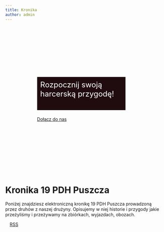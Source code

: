 ```yaml
---
title: Kronika
author: admin
---
```

<style>
.joinus {
  position: relative;
  padding: 160px 20%;
  background-image: url(/assets/bg.jpg);
  background-size: cover;
  background-position: 50%;
  background-repeat: no-repeat;
  display: flex;
  flex-direction: column;
}

.joinus button {
  width: 160px;
}

.title {
  background-color: #200c0e;
  color: #fff;
  width: 260px;
  height: 85px;
  margin-bottom: 20px;
  text-align: left;
  padding: 10px;
  font-size: 24px;
}

.about {
  display: flex;
  flex-direction: row;
  padding: 4ex 2ex;
}

.about > div {
  padding: 1ex;
}

@media (max-width: 420px) {
  .joinus {
    align-items: center;
  }
}
@media (max-width: 540px) {
  .about {
    flex-direction: column;
  }

}

@media (prefers-color-scheme: dark) {
  section.joinus {
    background-image: url(/assets/bg-dark.jpg);
  }
}
</style>

<section class="joinus">
  <div class="heading">
    <div class="title">
      Rozpocznij swoją harcerską przygodę!
    </div>
  </div>
  <a href="/kontakt.html" class="button">Dołącz do nas</a>
</section>

<h1 id="kronika">Kronika 19 PDH Puszcza</h1>

<p style="text-align: left">Poniżej znajdziesz elektroniczną kronikę 19 PDH Puszcza prowadzoną przez druhów z naszej drużyny. Opisujemy w niej historie i przygody jakie przeżyliśmy i przeżywamy na zbiórkach, wyjazdach, obozach.</p>

<p><a href="/rss.xml"><img alt="" src="/assets/rss.svg" style="height:1em" />RSS</a></p>